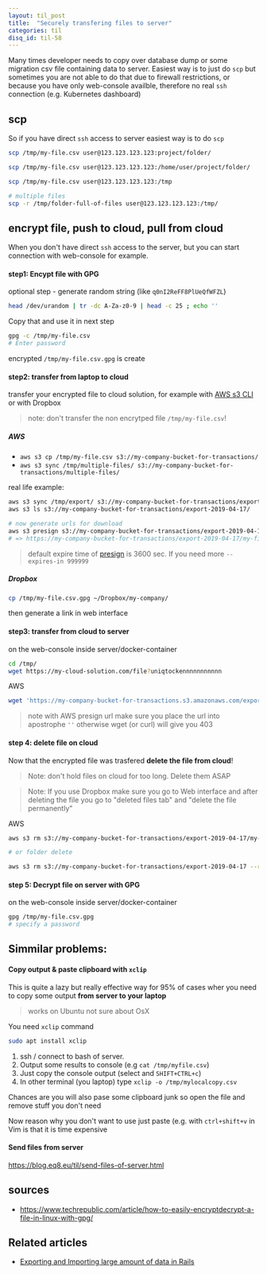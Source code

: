 ```yaml
---
layout: til_post
title:  "Securely transfering files to server"
categories: til
disq_id: til-58
---
```



Many times developer needs to copy over database dump or some migration
csv file containing data to server. Easiest way is to just do `scp` but sometimes
you are not able to do that due to firewall restrictions, or because you
have only web-console availble, therefore  no real `ssh` connection
(e.g. Kubernetes dashboard)

## scp

So if you have direct `ssh` access to server easiest way is to do `scp`

```bash
scp /tmp/my-file.csv user@123.123.123.123:project/folder/

scp /tmp/my-file.csv user@123.123.123.123:/home/user/project/folder/

scp /tmp/my-file.csv user@123.123.123.123:/tmp

# multiple files
scp -r /tmp/folder-full-of-files user@123.123.123.123:/tmp/
```


## encrypt file, push to cloud, pull from cloud

When you don't have direct `ssh` access to the server, but you can start
connection with web-console for example.

#### step1: Encypt file with GPG


optional step - generate random string (like `q0nI2ReFF8PlUeQfWFZL`)

```bash
head /dev/urandom | tr -dc A-Za-z0-9 | head -c 25 ; echo ''
```

Copy that and use it in next step

```bash
gpg -c /tmp/my-file.csv
# Enter password
```

encrypted `/tmp/my-file.csv.gpg` is create

#### step2: transfer from laptop to cloud

transfer your encrypted file to cloud solution, for example
with [AWS s3 CLI](https://docs.aws.amazon.com/cli/latest/userguide/cli-services-s3-commands.html)
or with Dropbox

> note: don't transfer the non encrytped file `/tmp/my-file.csv`!

##### AWS

* `aws s3 cp /tmp/my-file.csv s3://my-company-bucket-for-transactions/`
* `aws s3 sync /tmp/multiple-files/ s3://my-company-bucket-for-transactions/multiple-files/`

real life example:

```bash
aws s3 sync /tmp/export/ s3://my-company-bucket-for-transactions/export-2019-04-17
aws s3 ls s3://my-company-bucket-for-transactions/export-2019-04-17/

# now generate urls for download
aws s3 presign s3://my-company-bucket-for-transactions/export-2019-04-17/my-file.csv.gpg
# => https://my-company-bucket-for-transactions/export-2019-04-17/my-file.csv.gpg?AWSAccessKeyId=xxxxxxxxxxxxxxxxxxxx&Expires=1555585422&Signature=xxxxxxxxxxxxxxxxxxxxxxxxxxx%3D

```

> default expire time of [presign](https://docs.aws.amazon.com/cli/latest/reference/s3/presign.html) is 3600 sec. If you need more `--expires-in 999999`

##### Dropbox

```bash
cp /tmp/my-file.csv.gpg ~/Dropbox/my-company/
```
then generate a link in web interface


#### step3: transfer from cloud to server

on the web-console inside server/docker-container

```bash
cd /tmp/
wget https://my-cloud-solution.com/file?uniqtockennnnnnnnnnn
```
AWS

```bash
wget 'https://my-company-bucket-for-transactions.s3.amazonaws.com/export-2019-04-17/my-file.csv.gpg?AWSAccessKeyId=AKIAJNAHAMBRAGLAZCUQ&Expires=1555585422&Signature=RB1hk0gQUaVurAP6NKuaha4MlXI%3D'
```

> note with AWS presign url make sure you place the url into apostrophe
> `''` otherwise wget (or curl) will give you 403


#### step 4: delete file on cloud

Now that the encrypted file was trasfered **delete the file from cloud**!

> Note: don't hold files on cloud for too long. Delete them ASAP

> Note: If you use Dropbox make sure you go to Web interface and after
> deleting the file you go to "deleted files tab" and "delete the file
> permanently"

AWS

```bash
aws s3 rm s3://my-company-bucket-for-transactions/export-2019-04-17/my-file.csv.gpg

# or folder delete

aws s3 rm s3://my-company-bucket-for-transactions/export-2019-04-17 --recursive
```

#### step 5: Decrypt file on server with GPG


on the web-console inside server/docker-container

```bash
gpg /tmp/my-file.csv.gpg
# specify a password
```


## Simmilar problems:

#### Copy output & paste clipboard with `xclip`

This is quite a lazy but really effective way for 95% of cases wher you
need to copy some output **from server to your laptop**

> works on Ubuntu not sure about OsX

You need `xclip` command

```bash
sudo apt install xclip
```

1.  ssh / connect to bash of server.
2. Output some results to console (e.g `cat /tmp/myfile.csv`)
3. Just copy the console output (select and `SHIFT+CTRL+c`)
4. In other terminal (you laptop) type `xclip -o /tmp/mylocalcopy.csv`

Chances are you will also pase some clipboard junk so open the file and remove stuff you don't need

Now reason why you don't want to use just paste (e.g. with `ctrl+shift+v` in Vim is that it is time expensive

#### Send files from server

<https://blog.eq8.eu/til/send-files-of-server.html>


## sources

* <https://www.techrepublic.com/article/how-to-easily-encryptdecrypt-a-file-in-linux-with-gpg/>

## Related articles

* [Exporting and Importing large amount of data in Rails](https://blog.eq8.eu/til/exporting-importing-migrating-large-amount-of-data-in-ruby-on-rails.html)
